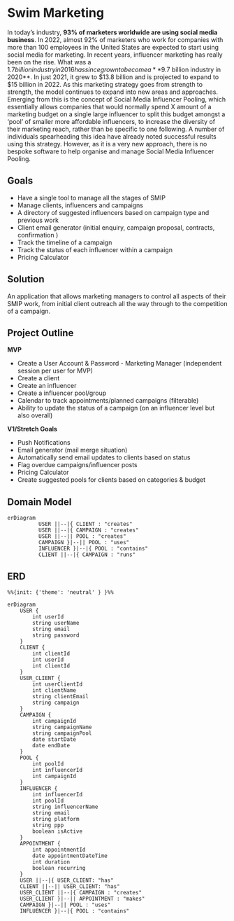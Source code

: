 # Swim Marketing

In today’s industry, **93% of marketers worldwide are using social media business**. In 2022, almost 92% of marketers who work for companies with more than 100 employees in the United States are expected to start using social media for marketing. In recent years, influencer marketing has really been on the rise. What was a $1.7 billion industry in 2016 has since grown to become a **$9.7 billion industry in 2020**. In just 2021, it grew to $13.8 billion and is projected to expand to $15 billion in 2022. As this marketing strategy goes from strength to strength, the model continues to expand into new areas and approaches. Emerging from this is the concept of Social Media Influencer Pooling, which essentially allows companies that would normally spend X amount of a marketing budget on a single large influencer to split this budget amongst a ‘pool’ of smaller more affordable influencers, to increase the diversity of their marketing reach, rather than be specific to one following. A number of individuals spearheading this idea have already noted successful results using this strategy. However, as it is a very new approach, there is no bespoke software to help organise and manage Social Media Influencer Pooling.


## Goals

 - Have a single tool to manage all the stages of SMIP
 - Manage clients, influencers and campaigns
 - A directory of suggested influencers based on campaign type and previous work
 - Client email generator (initial enquiry, campaign proposal, contracts, confirmation )
 - Track the timeline of a campaign
 - Track the status of each influencer within a campaign
 - Pricing Calculator

## Solution

An application that allows marketing managers to control all aspects of their SMIP work, from initial client outreach all the way through to the competition of a campaign.

## Project Outline

**MVP**

-   Create a User Account & Password - Marketing Manager (independent session per user for MVP)
-   Create a client
-   Create an influencer
-   Create a influencer pool/group
-   Calendar to track appointments/planned campaigns (filterable)
-   Ability to update the status of a campaign (on an influencer level but also overall)

**V1/Stretch Goals**

-   Push Notifications
-   Email generator (mail merge situation)
-   Automatically send email updates to clients based on status
-   Flag overdue campaigns/influencer posts
-   Pricing Calculator
-   Create suggested pools for clients based on categories & budget

## Domain Model

``` mermaid
erDiagram
          USER ||--|{ CLIENT : "creates"
          USER ||--|{ CAMPAIGN : "creates"
          USER ||--|| POOL : "creates"
          CAMPAIGN }|--|| POOL : "uses"
          INFLUENCER }|--|{ POOL : "contains"
          CLIENT ||--|{ CAMPAIGN : "runs"
```

## ERD 
``` mermaid
%%{init: {'theme': 'neutral' } }%%

erDiagram
    USER {
        int userId
        string userName
        string email
        string password
    }
    CLIENT {
        int clientId
        int userId
        int clientId
    }
    USER_CLIENT {
        int userClientId
        int clientName
        string clientEmail
        string campaign
    }
    CAMPAIGN {
        int campaignId
        string campaignName
        string campaignPool
        date startDate
        date endDate
    }
    POOL {
        int poolId
        int influencerId
        int campaignId
    }
    INFLUENCER {
        int influencerId
        int poolId
        string influencerName
        string email
        string platform
        string ppp
        boolean isActive
    }
    APPOINTMENT {
        int appointmentId
        date appointmentDateTime
        int duration
        boolean recurring
    }
    USER ||--|{ USER_CLIENT: "has"
    CLIENT ||--|| USER_CLIENT: "has"
    USER_CLIENT ||--|{ CAMPAIGN : "creates"
    USER_CLIENT }|--|| APPOINTMENT : "makes"
    CAMPAIGN }|--|| POOL : "uses"
    INFLUENCER }|--|{ POOL : "contains"

```
